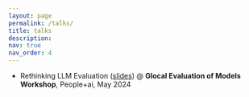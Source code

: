 ```yaml
---
layout: page
permalink: /talks/
title: talks
description: 
nav: true
nav_order: 4
---
```


- Rethinking LLM Evaluation ([slides](https://docs.google.com/presentation/d/1YjjNGcKWp6HigNtUcEcbkauyCIG1LOmGnF7YrGy5aTI/edit?usp=sharing)) @ **Glocal Evaluation of Models Workshop**, People+ai, May 2024
